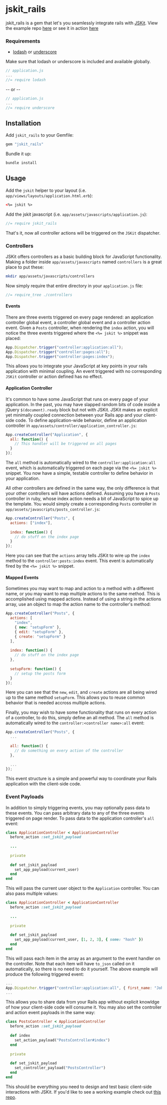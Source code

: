 jskit_rails
===========

jskit_rails is a gem that let's you seamlessly integrate rails with [JSKit](https://github.com/daytonn/jskit). View the example repo [here](https://github.com/daytonn/jskit_rails-example) or see it in action [here](https://jskit-rails-example.herokuapp.com/)


### Requirements
* [lodash](https://lodash.com/) or [underscore](http://underscorejs.org/)

Make sure that lodash or underscore is included and available globally.

```js
// application.js
...
//= require lodash
```

-- or --

```js
// application.js
...
//= require underscore
```

Installation
------------

Add `jskit_rails` to your Gemfile:

```rb
gem "jskit_rails"
```

Bundle it up:

```sh
bundle install
```

Usage
-----

Add the `jskit` helper to your layout (i.e. `app/views/layouts/application.html.erb`):

```html
<%= jskit %>
```

Add the jskit javascript (i.e. `app/assets/javascripts/application.js`):

```js
//= require jskit_rails
```

That's it, now all controller actions will be triggered on the `JSKit` dispatcher.

### Controllers

JSKit offers controllers as a basic building block for JavaScript functionality. Making a folder inside `app/assets/javascripts` named `controllers` is a great place to put these:

```sh
mkdir app/assets/javascripts/controllers
```

Now simply require that entire directory in your `application.js` file:

```js
//= require_tree ./controllers
```

#### Events

There are three events triggered on every page rendered: an application controller global event, a controller global event and a controller action event. Given a `Posts` controller, when rendering the `index` action, you will notice the three events triggered where the `<%= jskit %>` snippet was placed:

```js
App.Dispatcher.trigger("controller:application:all");
App.Dispatcher.trigger("controller:pages:all");
App.Dispatcher.trigger("controller:pages:index");
```

This allows you to integrate your JavaScript at key points in your rails application with minimal coupling. An event triggered with no corresponding `JSKit` controller or action defined has no effect. 

#### Application Controller

It's common to have some JavaScript that runs on every page of your application. In the past, you may have slapped random bits of code inside a jQuery `$(document).ready` block but not with JSKit. JSKit makes an explicit yet minimally coupled connection between your Rails app and your client-side code. To define application-wide behavior, define an application controller in `app/assets/controller/application_controller.js`:

```js
App.createController("Application", {
  all: function() {
    // This handler will be triggered on all pages
  }
});
```

The `all` method is automatically wired to the `controller:application:all` event, which is automatically triggered on each page via the `<%= jskit %>` snippet. You now have a simple, testable controller to define behavior in your application.

All other controllers are defined in the same way, the only difference is that your other controllers will have actions defined. Assuming you have a `Posts` controller in ruby, whose index action needs a bit of JavaScript to spice up the template. You would simply create a corresponding `Posts` controller in `app/assets/javascripts/posts_controller.js`:

```js
App.createController("Posts", {
  actions: ["index"],
  
  index: function() {
    // do stuff on the index page
  }
});
```

Here you can see that the `actions` array tells JSKit to wire up the `index` method to the `controller:posts:index` event. This event is automatically fired by the `<%= jskit %>` snippet.

#### Mapped Events

Sometimes you may want to map and action to a method with a different name, or you may want to map multiple actions to the same method. This is accomplished using mapped actions. Instead of using a string in the actions array, use an object to map the action name to the controller's method:

```js
App.createController("Posts", {
  actions: [
    "index",
    { new: "setupForm" },
    { edit: "setupForm" },
    { create: "setupForm" }
  ],
  
  index: function() {
    // do stuff on the index page
  },
  
  setupForm: function() {
    // setup the posts form
  }
});
```

Here you can see that the `new`, `edit`, and `create` actions are all being wired up to the same method `setupForm`. This allows you to reuse common behavior that is needed accross multiple actions.

Finally, you may wish to have some functionality that runs on every action of a controller, to do this, simply define an all method. The `all` method is automatically wired to the `controller:<controller name>:all` event:

```js
App.createController("Posts", {
  ...
  
  all: function() {
    // do something on every action of the controller
  },
  
  ...
});
```

This event structure is a simple and powerful way to coordinate your Rails application with the client-side code.

### Event Payloads

In addition to simply triggering events, you may optionally pass data to these events. You can pass arbitrary data to any of the three events triggered on page render. To pass data to the application controller's `all` event:


```rb
class ApplicationController < ApplicationController
  before_action :set_jskit_payload
  
  ...
  
  private 
  
  def set_jskit_payload
    set_app_payload(current_user)
  end
end
```

This will pass the current user object to the `Application` controller. You can also pass multiple values:

```rb
class ApplicationController < ApplicationController
  before_action :set_jskit_payload
  
  ...
  
  private 
  
  def set_jskit_payload
    set_app_payload(current_user, [1, 2, 3], { some: "hash" })
  end
end
```

This will pass each item in the array as an argument to the event handler on the controller. Note that each item will have `to_json` called on it automatically, so there is no need to do it yourself. The above example will produce the following triggered event:

```js
...
App.Dispatcher.trigger("controller:application:all", { first_name: "John", last_name: "Doe" }, [1, 2, 3], { "some": "hash" });
...
```

This allows you to share data from your Rails app without explicit knowldge of how your client-side code will consume it. You may also set the controller and action event payloads in the same way:

```rb
class PostsController < ApplicationController
  before_action :set_jskit_payload
  
  def index
    set_action_payload("PostsController#index")
  end
  
  private
  
  def set_jskit_payload
    set_controller_payload("PostsController")
  end
end
```

This should be everything you need to design and test basic client-side interactions with JSKit. If you'd like to see a working example check out [this repo](https://github.com/daytonn/jskit_rails-example).
